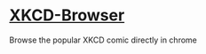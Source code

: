 [XKCD-Browser](https://chrome.google.com/webstore/detail/xkcd-browser/ihmndgihkimlojdefmkkpaognioknjef)
============

Browse the popular XKCD comic directly in chrome
